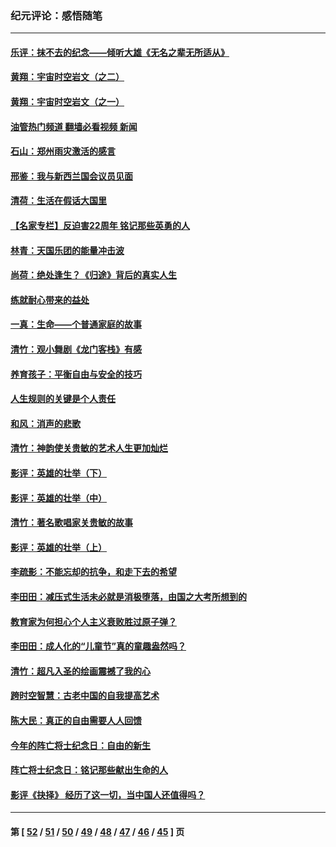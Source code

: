 ### 纪元评论：感悟随笔
---
#### [乐评：抹不去的纪念——倾听大雄《无名之辈无所适从》](../../pages/nsc1035/n13163359.md?08250330) 
#### [黄翔：宇宙时空岩文（之二）](../../pages/nsc1035/n13141116.md?08250330) 
#### [黄翔：宇宙时空岩文（之一）](../../pages/nsc1035/n13140355.md?08250330) 
#### [油管热门频道 翻墙必看视频 新闻](ok?08250330)
#### [石山：郑州雨灾激活的感言](../../pages/nsc1035/n13135372.md?08250330) 
#### [邢鉴：我与新西兰国会议员见面](../../pages/nsc1035/n13111626.md?08250330) 
#### [清荷：生活在假话大国里](../../pages/nsc1035/n13103916.md?08250330) 
#### [【名家专栏】反迫害22周年 铭记那些英勇的人](../../pages/nsc1035/n13102771.md?08250330) 
#### [林青：天国乐团的能量冲击波](../../pages/nsc1035/n13099634.md?08250330) 
#### [尚荷：绝处逢生？《归途》背后的真实人生](../../pages/nsc1035/n13099470.md?08250330) 
#### [练就耐心带来的益处](../../pages/nsc1035/n13081876.md?08250330) 
#### [一真：生命——个普通家庭的故事](../../pages/nsc1035/n13075782.md?08250330) 
#### [清竹：观小舞剧《龙门客栈》有感](../../pages/nsc1035/n13069850.md?08250330) 
#### [养育孩子：平衡自由与安全的技巧](../../pages/nsc1035/n13054510.md?08250330) 
#### [人生规则的关键是个人责任](../../pages/nsc1035/n13053252.md?08250330) 
#### [和风：消声的悲歌](../../pages/nsc1035/n13051994.md?08250330) 
#### [清竹：神韵使关贵敏的艺术人生更加灿烂](../../pages/nsc1035/n13038731.md?08250330) 
#### [影评：英雄的壮举（下）](../../pages/nsc1035/n13027438.md?08250330) 
#### [影评：英雄的壮举（中）](../../pages/nsc1035/n13027244.md?08250330) 
#### [清竹：著名歌唱家关贵敏的故事](../../pages/nsc1035/n13025435.md?08250330) 
#### [影评：英雄的壮举（上）](../../pages/nsc1035/n13024688.md?08250330) 
#### [李疏影：不能忘却的抗争，和走下去的希望](../../pages/nsc1035/n13022097.md?08250330) 
#### [李田田：减压式生活未必就是消极堕落，由国之大考所想到的](../../pages/nsc1035/n13017621.md?08250330) 
#### [教育家为何担心个人主义衰败胜过原子弹？](../../pages/nsc1035/n13002969.md?08250330) 
#### [李田田：成人化的“儿童节”真的童趣盎然吗？](../../pages/nsc1035/n13000386.md?08250330) 
#### [清竹：超凡入圣的绘画震撼了我的心](../../pages/nsc1035/n12993985.md?08250330) 
#### [跨时空智慧：古老中国的自我提高艺术](../../pages/nsc1035/n12988506.md?08250330) 
#### [陈大民：真正的自由需要人人回馈](../../pages/nsc1035/n12990148.md?08250330) 
#### [今年的阵亡将士纪念日：自由的新生](../../pages/nsc1035/n12989540.md?08250330) 
#### [阵亡将士纪念日：铭记那些献出生命的人](../../pages/nsc1035/n12985418.md?08250330) 
#### [影评《抉择》 经历了这一切，当中国人还值得吗？](../../pages/nsc1035/n12983029.md?08250330) 

---
#### 第 [ [52](./52.md?08250330) / [51](./51.md?08250330) / [50](./50.md?08250330) / [49](./49.md?08250330) / [48](./48.md?08250330) / [47](./47.md?08250330) / [46](./46.md?08250330) / [45](./45.md?08250330) ] 页
